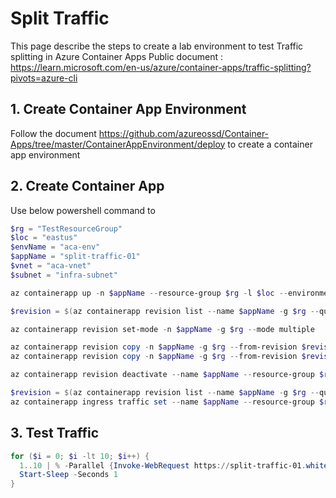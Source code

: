 # Split Traffic

This page describe the steps to create a lab environment to test Traffic splitting in Azure Container Apps
Public document : https://learn.microsoft.com/en-us/azure/container-apps/traffic-splitting?pivots=azure-cli

## 1. Create Container App Environment
Follow the document https://github.com/azureossd/Container-Apps/tree/master/ContainerAppEnvironment/deploy to create a container app environment

## 2. Create Container App
Use below powershell command to 
```powershell
$rg = "TestResourceGroup"
$loc = "eastus"
$envName = "aca-env"
$appName = "split-traffic-01"
$vnet = "aca-vnet"
$subnet = "infra-subnet"

az containerapp up -n $appName --resource-group $rg -l $loc --environment $envName --image cylin2000/node-app --target-port 8080 --ingress external --query properties.configuration.ingress.fqdn

$revision = $(az containerapp revision list --name $appName -g $rg --query "[0].name" -o tsv)

az containerapp revision set-mode -n $appName -g $rg --mode multiple

az containerapp revision copy -n $appName -g $rg --from-revision $revision --revision-suffix "blue"
az containerapp revision copy -n $appName -g $rg --from-revision $revision --revision-suffix "green"

az containerapp revision deactivate --name $appName --resource-group $rg --revision $revision

$revision = $(az containerapp revision list --name $appName -g $rg --query "[0].name" -o tsv)
az containerapp ingress traffic set --name $appName --resource-group $rg --revision-weight "$revision=20" 

```

## 3. Test Traffic
```powershell
for ($i = 0; $i -lt 10; $i++) {
  1..10 | % -Parallel {Invoke-WebRequest https://split-traffic-01.whitemoss-815e8757.eastus.azurecontainerapps.io}
  Start-Sleep -Seconds 1
}
```